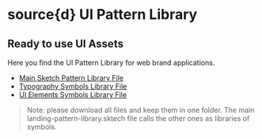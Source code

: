 # source{d} UI Pattern Library

## Ready to use UI Assets

Here you find the UI Pattern Library for web brand applications.

- [Main Sketch Pattern Library File](files/landing-pattern-library.sketch)
- [Typography Symbols Library File](files/typography)
- [UI Elements Symbols Library File](files/ui-elements)

> Note:  please download all files and keep them in one folder. The main landing-pattern-library.sktech file calls the other ones as libraries of symbols.
